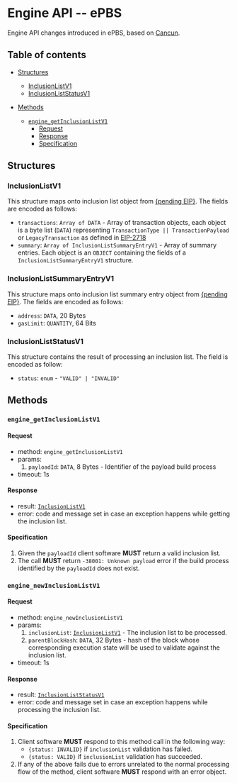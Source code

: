 # Engine API -- ePBS

Engine API changes introduced in ePBS, based on [Cancun](../cancun.md).

## Table of contents

<!-- START doctoc generated TOC please keep comment here to allow auto update -->
<!-- DON'T EDIT THIS SECTION, INSTEAD RE-RUN doctoc TO UPDATE -->

- [Structures](#structures)
  - [InclusionListV1](#inclusionlistv1)
  - [InclusionListStatusV1](#inclusionliststatusv1)

- [Methods](#methods)
  - [`engine_getInclusionListV1`](#engine_getinclusionlistv1)
    - [Request](#request-1)
    - [Response](#response-1)
    - [Specification](#specification-1)

<!-- END doctoc generated TOC please keep comment here to allow auto update -->

## Structures

### InclusionListV1
This structure maps onto inclusion list object from [{pending EIP}](). The fields are encoded as follows:
- `transactions`: `Array of DATA` - Array of transaction objects, each object is a byte list (`DATA`) representing `TransactionType || TransactionPayload` or `LegacyTransaction` as defined in [EIP-2718](https://eips.ethereum.org/EIPS/eip-2718)
- `summary`: `Array of InclusionListSummaryEntryV1` - Array of summary entries. Each object is an `OBJECT` containing the fields of a `InclusionListSummaryEntryV1` structure.

### InclusionListSummaryEntryV1
This structure maps onto inclusion list summary entry object from [{pending EIP}](). The fields are encoded as follows:
- `address`: `DATA`, 20 Bytes
- `gasLimit`: `QUANTITY`, 64 Bits


### InclusionListStatusV1
This structure contains the result of processing an inclusion list. The field is encoded as follow:
- `status`: `enum` - `"VALID" | "INVALID"`


## Methods

### `engine_getInclusionListV1`

#### Request

* method: `engine_getInclusionListV1`
* params:
  1. `payloadId`: `DATA`, 8 Bytes - Identifier of the payload build process
* timeout: 1s

#### Response

* result: [`InclusionListV1`](#inclusionlistv1)
* error: code and message set in case an exception happens while getting the inclusion list.

#### Specification
1. Given the `payloadId` client software **MUST** return a valid inclusion list.
2. The call **MUST** return `-38001: Unknown payload` error if the build process identified by the `payloadId` does not exist.

### `engine_newInclusionListV1`
#### Request

* method: `engine_newInclusionListV1`
* params:
  1. `inclusionList`: [`InclusionListV1`](#inclusionlistv1) - The inclusion list to be processed.
  2. `parentBlockHash`: `DATA`, 32 Bytes - hash of the block whose corresponding execution state will be used to validate against the inclusion list.
* timeout: 1s

#### Response

* result: [`InclusionListStatusV1`](#inclusionliststatusv1) 
* error: code and message set in case an exception happens while processing the inclusion list.

#### Specification
1. Client software **MUST** respond to this method call in the following way:
    * `{status: INVALID}` if `inclusionList` validation has failed.
    * `{status: VALID}` if `inclusionList` validation has succeeded.
2. If any of the above fails due to errors unrelated to the normal processing flow of the method, client software **MUST** respond with an error object.
